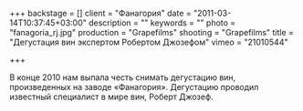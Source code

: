 +++
backstage = []
client = "Фанагория"
date = "2011-03-14T10:37:45+03:00"
description = ""
keywords = ""
photo = "fanagoria_rj.jpg"
production = "Grapefilms"
shooting = "Grapefilms"
title = "Дегустация вин экспертом Робертом Джозефом"
vimeo = "21010544"

+++

В конце 2010 нам выпала честь снимать дегустацию вин, произведенных на заводе «Фанагория». Дегустацию проводил известный специалист в мире вин, Роберт Джозеф.